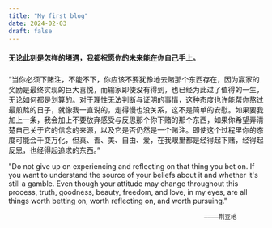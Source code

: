 ```yaml
---
title: "My first blog"
date: 2024-02-03
draft: false
---
```


#### 无论此刻是怎样的境遇，我都祝愿你的未来能在你自己手上。 
##### 
“当你必须下赌注，不能不下，你应该不要犹豫地去赌那个东西存在，因为赢家的奖励是最终实现的巨大喜悦，而输家即使没有得到，也已经为此过了值得的一生，无论如何都是划算的。对于理性无法判断与证明的事情，这种态度也许能帮你熬过最煎熬的日子，就像我一直说的，走得慢也没关系，这不是简单的安慰。如果要我加上一条，我会加上不要放弃感受与反思那个你下赌的那个东西，如果你希望弄清楚自己关于它的信念的来源，以及它是否仍然是一个赌注。即使这个过程里你的态度可能会千变万化，但真、善、美、自由、爱，在我眼里都是经得起下赌，经得起反思，也经得起追求的东西。”


"Do not give up on experiencing and reflecting on that thing you bet on. If you want to understand the source of your beliefs about it and whether it's still a gamble. Even though your attitude may change throughout this process, truth, goodness, beauty, freedom, and love, in my eyes, are all things worth betting on, worth reflecting on, and worth pursuing."

                                                          ————荆豆地




